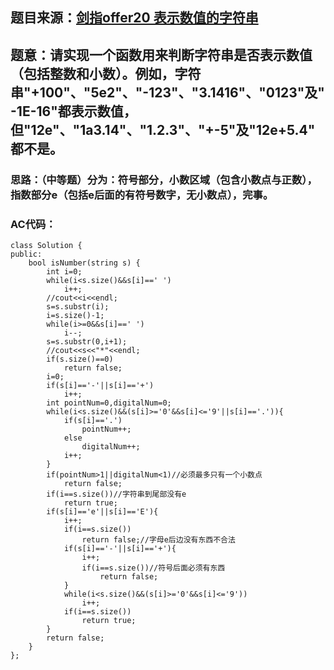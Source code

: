 ## 题目来源：[剑指offer20 表示数值的字符串](https://leetcode-cn.com/problems/biao-shi-shu-zhi-de-zi-fu-chuan-lcof/)

## 题意：请实现一个函数用来判断字符串是否表示数值（包括整数和小数）。例如，字符串"+100"、"5e2"、"-123"、"3.1416"、"0123"及"-1E-16"都表示数值，但"12e"、"1a3.14"、"1.2.3"、"+-5"及"12e+5.4"都不是。

### 思路：（中等题）分为：符号部分，小数区域（包含小数点与正数），指数部分e（包括e后面的有符号数字，无小数点），完事。

### AC代码：

```
class Solution {
public:
    bool isNumber(string s) {
        int i=0;
        while(i<s.size()&&s[i]==' ')
            i++;
        //cout<<i<<endl;
        s=s.substr(i);
        i=s.size()-1;
        while(i>=0&&s[i]==' ')
            i--;
        s=s.substr(0,i+1);
        //cout<<s<<"*"<<endl;
        if(s.size()==0)
            return false;
        i=0;
        if(s[i]=='-'||s[i]=='+')
            i++;
        int pointNum=0,digitalNum=0;
        while(i<s.size()&&(s[i]>='0'&&s[i]<='9'||s[i]=='.')){
            if(s[i]=='.')
                pointNum++;
            else
                digitalNum++;
            i++;
        }
        if(pointNum>1||digitalNum<1)//必须最多只有一个小数点
            return false;
        if(i==s.size())//字符串到尾部没有e
            return true;
        if(s[i]=='e'||s[i]=='E'){
            i++;
            if(i==s.size())
                return false;//字母e后边没有东西不合法
            if(s[i]=='-'||s[i]=='+'){
                i++;
                if(i==s.size())//符号后面必须有东西
                    return false;
            }
            while(i<s.size()&&(s[i]>='0'&&s[i]<='9'))
                i++;
            if(i==s.size())
                return true;
        }
        return false;
    }
};
```
